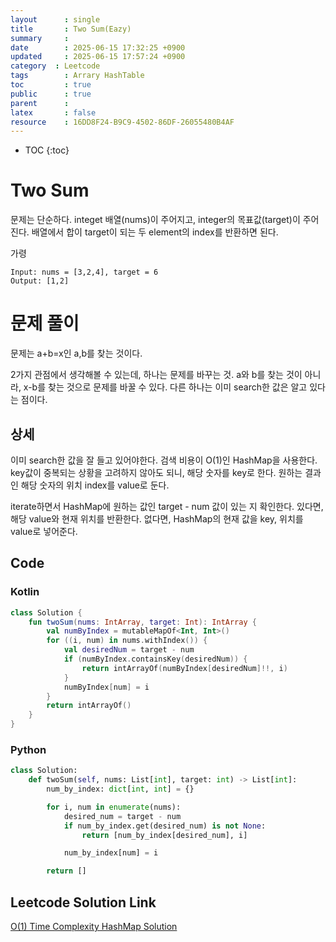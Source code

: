 ```yaml
---
layout      : single
title       : Two Sum(Eazy)
summary     : 
date        : 2025-06-15 17:32:25 +0900
updated     : 2025-06-15 17:57:24 +0900
category  : Leetcode
tags        : Arrary HashTable
toc         : true
public      : true
parent      : 
latex       : false
resource    : 16DD8F24-B9C9-4502-86DF-26055480B4AF
---
```

* TOC
{:toc}

# Two Sum
문제는 단순하다. 
integet 배열(nums)이 주어지고, integer의 목표값(target)이 주어진다.
배열에서 합이 target이 되는 두 element의 index를 반환하면 된다.

가령
```
Input: nums = [3,2,4], target = 6
Output: [1,2]
```


# 문제 풀이

문제는 a+b=x인 a,b를 찾는 것이다.

2가지 관점에서 생각해볼 수 있는데,
하나는 문제를 바꾸는 것. a와 b를 찾는 것이 아니라, x-b를 찾는 것으로 문제를 바꿀 수 있다.
다른 하나는 이미 search한 값은 알고 있다는 점이다.

## 상세  
이미 search한 값을 잘 들고 있어야한다. 검색 비용이 O(1)인 HashMap을 사용한다.
key값이 중복되는 상황을 고려하지 않아도 되니, 해당 숫자를 key로 한다.
원하는 결과인 해당 숫자의 위치 index를 value로 둔다.  

iterate하면서 HashMap에 원하는 값인 target - num 값이 있는 지 확인한다.
있다면, 해당 value와 현재 위치를 반환한다.
없다면, HashMap의 현재 값을 key, 위치를 value로 넣어준다.


## Code

### Kotlin
```kotlin
class Solution {
    fun twoSum(nums: IntArray, target: Int): IntArray {
        val numByIndex = mutableMapOf<Int, Int>()
        for ((i, num) in nums.withIndex()) {
            val desiredNum = target - num
            if (numByIndex.containsKey(desiredNum)) {
                return intArrayOf(numByIndex[desiredNum]!!, i)
            }
            numByIndex[num] = i
        }
        return intArrayOf()
    }
}  
```

### Python
```python
class Solution:
    def twoSum(self, nums: List[int], target: int) -> List[int]:
        num_by_index: dict[int, int] = {}

        for i, num in enumerate(nums):
            desired_num = target - num
            if num_by_index.get(desired_num) is not None:
                return [num_by_index[desired_num], i]

            num_by_index[num] = i

        return []
```

## Leetcode Solution Link
[O(1) Time Complexity HashMap Solution](https://leetcode.com/problems/two-sum/solutions/6845845/o1-time-complexity-hashmap-solution-by-l-j1g9)


